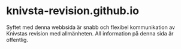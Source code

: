 # knivsta-revision.github.io

Syftet med denna webbsida är snabb och flexibel kommunikation av Knivstas revision med allmänheten. All information på denna sida är offentlig.
